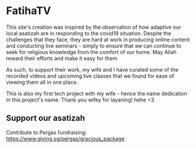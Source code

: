 # FatihaTV

This site's creation was inspired by the observation of how adaptive our local asatizah are in responding to the covid19 situation. Despite the challenges that they face, they are hard at work in producing online content and conducting live seminars - simply to ensure that we can continue to seek for religious knowledge from the comfort of our home. May Allah reward their efforts and make it easy for them  

As such, to support their work, my wife and I have curated some of the recorded videos and upcoming live classes that we found for ease of viewing them all in one place.

This is also my first tech project with my wife - hence the name dedication in this project's name. Thank you wifey for layaning! hehe <3

## Support our asatizah

Contribute to Pergas fundraising: https://www.giving.sg/pergas/gracious_package